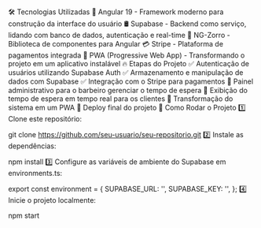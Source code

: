 🛠️ Tecnologias Utilizadas
🚀 Angular 19 - Framework moderno para construção da interface do usuário
🛢 Supabase - Backend como serviço, lidando com banco de dados, autenticação e real-time
🎨 NG-Zorro - Biblioteca de componentes para Angular
💳 Stripe - Plataforma de pagamentos integrada
📱 PWA (Progressive Web App) - Transformando o projeto em um aplicativo instalável
🔥 Etapas do Projeto
✅ Autenticação de usuários utilizando Supabase Auth
✅ Armazenamento e manipulação de dados com Supabase
✅ Integração com o Stripe para pagamentos
🔲 Painel administrativo para o barbeiro gerenciar o tempo de espera
🔲 Exibição do tempo de espera em tempo real para os clientes
🔲 Transformação do sistema em um PWA
🔲 Deploy final do projeto
📂 Como Rodar o Projeto
1️⃣ Clone este repositório:

git clone https://github.com/seu-usuario/seu-repositorio.git
2️⃣ Instale as dependências:

npm install
3️⃣ Configure as variáveis de ambiente do Supabase em environments.ts:

export const environment = {
  SUPABASE_URL: '',
  SUPABASE_KEY: '',
};
4️⃣ Inicie o projeto localmente:

npm start
